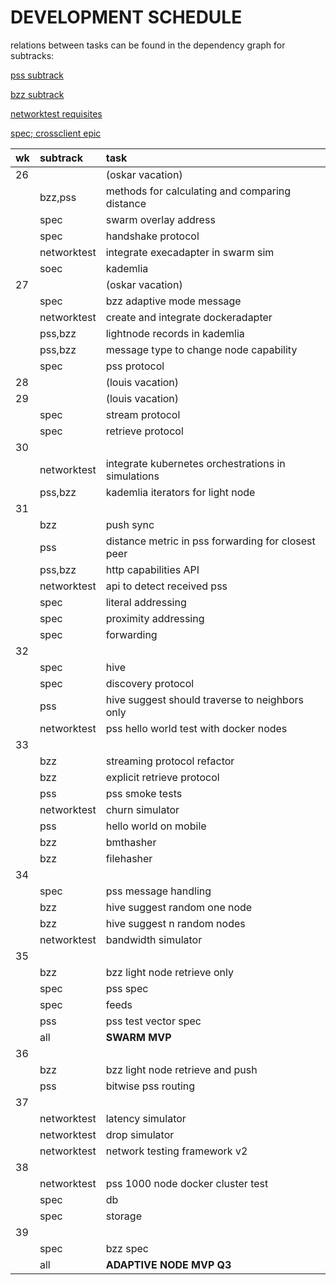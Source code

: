 # DEVELOPMENT SCHEDULE

relations between tasks can be found in the dependency graph for subtracks:

[pss subtrack](http://holbrook.no/tmp/pssdep.svg)

[bzz subtrack](http://holbrook.no/tmp/bzzdep.svg)

[networktest requisites](http://holbrook.no/tmp/testdep.svg)

[spec; crossclient epic](http://holbrook.no/tmp/specdep.svg)

|wk| subtrack | task |
|:-|:---------|:-----|
|26|| (oskar vacation) |
|  | bzz,pss | methods for calculating and comparing distance |
|  | spec | swarm overlay address |
|  | spec | handshake protocol |
|  | networktest | integrate execadapter in swarm sim |
|  | soec | kademlia |
|27|| (oskar vacation) |
|  | spec | bzz adaptive mode message |
|  | networktest | create and integrate dockeradapter |
|  | pss,bzz | lightnode records in kademlia |
|  | pss,bzz | message type to change node capability |
|  | spec | pss protocol | 
|28|| (louis vacation) |
|29|| (louis vacation) |
|  | spec | stream protocol |
|  | spec | retrieve protocol |
|30|||
|  | networktest | integrate kubernetes orchestrations in simulations |
|  | pss,bzz | kademlia iterators for light node |
|31|||
|  | bzz | push sync |
|  | pss | distance metric in pss forwarding for closest peer |
|  | pss,bzz | http capabilities API |
|  | networktest | api to detect received pss |
|  | spec | literal addressing |
|  | spec | proximity addressing |
|  | spec | forwarding |
|32|||
|  | spec | hive |
|  | spec | discovery protocol |
|  | pss | hive suggest should traverse to neighbors only |
|  | networktest | pss hello world test with docker nodes | 
|33|||
|  | bzz | streaming protocol refactor |
|  | bzz | explicit retrieve protocol |
|  | pss | pss smoke tests |
|  | networktest | churn simulator |
|  | pss | hello world on mobile |
|  | bzz | bmthasher |
|  | bzz | filehasher |
|34|||
|  | spec | pss message handling |
|  | bzz | hive suggest random one node |
|  | bzz | hive suggest n random nodes |
|  | networktest | bandwidth simulator |
|35|||
|  | bzz | bzz light node retrieve only |
|  | spec | pss spec |
|  | spec | feeds |
|  | pss | pss test vector spec |
|  | all | **SWARM MVP** |
|36|||
|  | bzz | bzz light node retrieve and push |
|  | pss | bitwise pss routing |
|37|||
|  | networktest | latency simulator |
|  | networktest | drop simulator |
|  | networktest | network testing framework v2 |
|38|||
|  | networktest | pss 1000 node docker cluster test |
|  | spec | db |
|  | spec | storage |
|39|||
|  | spec | bzz spec |
|  | all | **ADAPTIVE NODE MVP Q3** |
